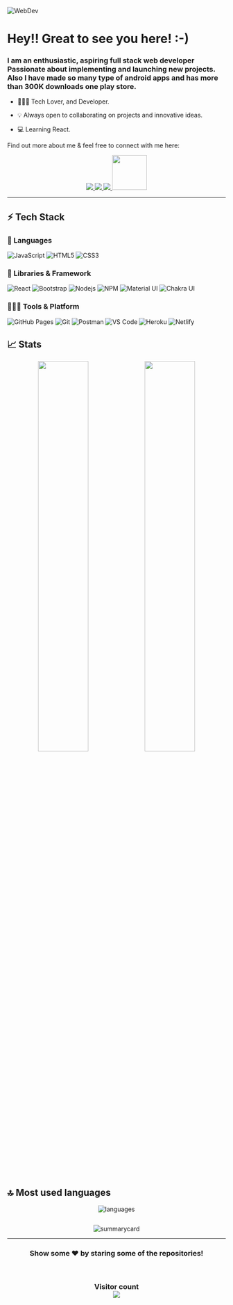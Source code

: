 
![WebDev](http://www.pramukhdigital.com/wp-content/uploads/2018/07/New-PNC-Animated-Banners.gif)
# Hey!! Great to see you here!  :-) 

### <div>I am an enthusiastic, aspiring full stack web developer Passionate about implementing and launching new projects. Also I have made so many type of android apps and has more than 300K downloads one play store.
</div> 


* 🧑🏻‍💻 Tech Lover, and Developer. 

* 💡 Always open to collaborating on projects and innovative ideas. 

* 💻 Learning React.


Find out more about me & feel free to connect with me here:

<p align="center">
	<a href="https://www.linkedin.com/in/deepak-vats-profile/" target="_blank">
		<img src="https://img.shields.io/badge/LinkedIn-0077B5?style=for-the-badge&logo=linkedin&logoColor=white" />
	</a>
        <a href="https://deepak-portfolio-dv.netlify.app/">
		<img src="https://img.shields.io/badge/portfolio-1AA260?style=for-the-badge&logo=About.me&logoColor=white" />
	</a>
        <a href="mailto:deepakvats123123@gmail.com">
		<img src="https://img.shields.io/badge/Gmail-D14836?style=for-the-badge&logo=gmail&logoColor=white" />
	</a>
	</a>
        <a href="https://drive.google.com/file/d/1AbZmKieKS40uWX-5ro6FT8YY2qt4wvbq/view?usp=sharing">
		<img hieght="15px" width="80px" src="https://www.pngall.com/wp-content/uploads/2016/04/Resume-PNG-Picture.png" />
	</a>
</p>

---

## ⚡ Tech Stack

### 🚀 Languages

<!-- ![Java](https://img.shields.io/badge/Java-ED8B00?style=for-the-badge&logo=java&logoColor=white) -->
![JavaScript](https://img.shields.io/badge/JavaScript-323330?style=for-the-badge&logo=javascript&logoColor=F7DF1E)
![HTML5](https://img.shields.io/badge/HTML5-E34F26?style=for-the-badge&logo=html5&logoColor=white)
![CSS3](https://img.shields.io/badge/CSS3-1572B6?style=for-the-badge&logo=css3&logoColor=white)

### 🧩 Libraries & Framework

![React](https://img.shields.io/badge/React-20232A?style=for-the-badge&logo=react&logoColor=61DAFB)
![Bootstrap](https://img.shields.io/badge/Bootstrap-563D7C?style=for-the-badge&logo=bootstrap&logoColor=white)
![Nodejs](https://img.shields.io/badge/Node.js-339933?style=for-the-badge&logo=nodedotjs&logoColor=white)
![NPM](https://img.shields.io/badge/npm-CB3837?style=for-the-badge&logo=npm&logoColor=white)
![Material UI](https://img.shields.io/badge/Material--UI-0081CB?style=for-the-badge&logo=material-ui&logoColor=white)
![Chakra UI](https://img.shields.io/badge/Chakra--UI-00C7B7?style=for-the-badge&logo=chakra&logoColor=white)


### 🧑🏻‍💻 Tools & Platform

![GitHub Pages](https://img.shields.io/badge/GitHub_Pages-100000?style=for-the-badge&logo=github&logoColor=white)
![Git](https://img.shields.io/badge/Git-F05032?style=for-the-badge&logo=git&logoColor=white)
![Postman](https://img.shields.io/badge/Postman-FF6C37?style=for-the-badge&logo=Postman&logoColor=white)
![VS Code](https://img.shields.io/badge/Visual_Studio_Code-0078D4?style=for-the-badge&logo=visual%20studio%20code&logoColor=white)
![Heroku](https://img.shields.io/badge/Heroku-430098?style=for-the-badge&logo=heroku&logoColor=white)
![Netlify](https://img.shields.io/badge/Netlify-00C7B7?style=for-the-badge&logo=netlify&logoColor=white)

## 📈 Stats

<p align="center">
  <img width="48%" src="https://github-readme-stats.vercel.app/api?username=deepakvats123&show_icons=true&hide_border=true&theme=radical" />
  <img width="48%" src="https://github-readme-streak-stats.herokuapp.com/?user=deepakvats123&hide_border=true&theme=radical" />
</p>



## 🔝 Most used languages

<p align="center">
  <img alt="languages" src="https://github-readme-stats.vercel.app/api/top-langs/?username=deepakvats123&layout=compact&hide_border=true&theme=radical" />
</p>


<!-- --

![deepak's GitHub activity graph](https://activity-graph.herokuapp.com/graph?username=deepakvats123&hide_border=true&theme=redical)

--

<p align="center">
   <img src="https://github.com/Deepakvats123/Deepakvats123/blob/output/github-contribution-grid-snake.svg" alt="snake">
</p> -->


<p align="center" ><img src="https://github-profile-trophy.vercel.app/?username=deepakvats123&hide_border=true&theme=radical" alt=""/> </p>
<p align="center"><img src="https://github-profile-summary-cards.vercel.app/api/cards/profile-details?username=deepakvats123&hide_border=true&theme=radical" alt="summarycard"/> </p>
<hr />
<h3 align="center">
 Show some ❤️ by staring some of the repositories!
</h3>
<br>
<h3 align="center"> 
  Visitor count <br>
  <img src="https://profile-counter.glitch.me/deepakvats123/count.svg" />
</h3>

